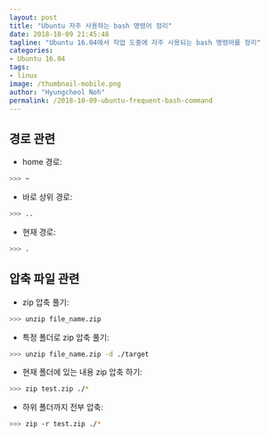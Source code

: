 ```yaml
---
layout: post
title: "Ubuntu 자주 사용하는 bash 명령어 정리"
date: 2018-10-09 21:45:48
tagline: "Ubuntu 16.04에서 작업 도중에 자주 사용되는 bash 명령어를 정리"
categories:
- Ubuntu 16.04
tags:
- linux
image: /thumbnail-mobile.png
author: "Hyungcheol Noh"
permalink: /2018-10-09-ubuntu-frequent-bash-command
---
```


## 경로 관련
- home 경로:

```bash
>>> ~
```

- 바로 상위 경로:

```bash
>>> ..
```

- 현재 경로:

```bash
>>> .
```

## 압축 파일 관련
- zip 압축 풀기:

```bash
>>> unzip file_name.zip
```

- 특정 폴더로 zip 압축 풀기:

```bash
>>> unzip file_name.zip -d ./target
```

- 현재 폴더에 있는 내용 zip 압축 하기:

```bash
>>> zip test.zip ./*
```

- 하위 폴더까지 전부 압축:

```bash
>>> zip -r test.zip ./*
```
